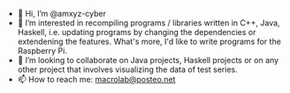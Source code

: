 - 👋 Hi, I’m @amxyz-cyber
- 👀 I’m interested in recompiling programs / libraries written in C++, Java, Haskell, i.e. updating programs by changing the dependencies or extendening the features. What's more, I'd like to write programs for the Raspberry Pi.
- 💞️ I’m looking to collaborate on Java projects, Haskell projects or on any other project that involves visualizing the data of test series.
- 📫 How to reach me: macrolab@posteo.net

<!---
amxyz-cyber/amxyz-cyber is a ✨ special ✨ repository because its `README.md` (this file) appears on your GitHub profile.
You can click the Preview link to take a look at your changes.
- 🌱 I’m currently studying chemistry.
--->
